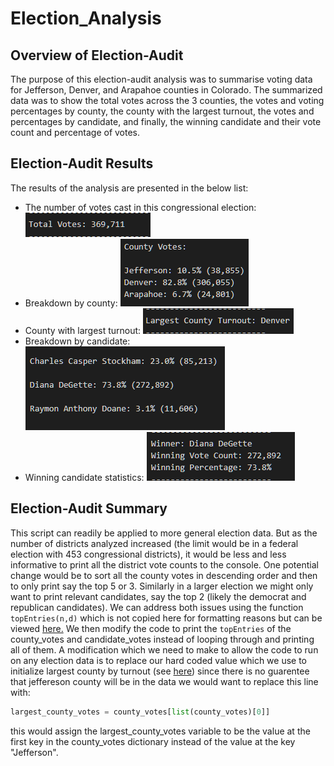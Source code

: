 # Election_Analysis

## Overview of Election-Audit

The purpose of this election-audit analysis was to summarise voting data for Jefferson, Denver, and Arapahoe counties in Colorado. The summarized data was to show the total votes across the 3 counties, the votes and voting percentages by county, the county with the largest turnout, the votes and percentages by candidate, and finally, the winning candidate and their vote count and percentage of votes.

## Election-Audit Results

The results of the analysis are presented in the below list:
- The number of votes cast in this congressional election: ![Total Votes](./Resources/Total_Votes.png)
- Breakdown by county: ![Total Votes](./Resources/County_Votes.png)
- County with largest turnout: ![Total Votes](./Resources/Largest_County.png)
- Breakdown by candidate: ![Total Votes](./Resources/Candidate_Votes.png)
- Winning candidate statistics: ![Total Votes](./Resources/Winning_Votes.png)

## Election-Audit Summary

This script can readily be applied to more general election data. But as the number of districts analyzed increased (the limit would be in a federal election with 453 congressional districts), it would be less and less informative to print all the district vote counts to the console. One potential change would be to sort all the county votes in descending order and then to only print say the top 5 or 3. Similarly in a larger election we might only want to print relevant candidates, say the top 2 (likely the democrat and republican candidates). We can address both issues using the function `topEntries(n,d)` which is not copied here for formatting reasons but can be viewed [here.](./election_analysis/PyPoll_Challenge.py#L42) We then modify the code to print the `topEntries` of the county_votes and candidate_votes instead of looping through and printing all of them. A modification which we need to make to allow the code to run on any election data is to replace our hard coded value which we use to initialize largest county by turnout (see [here](election_analysis/PyPoll_Challenge.py#L123)) since there is no guarentee that jeffereson county will be in the data we would want to replace this line with:
```python
largest_county_votes = county_votes[list(county_votes)[0]]
```
this would assign the largest_county_votes variable to be the value at the first key in the county_votes dictionary instead of the value at the key "Jefferson".
